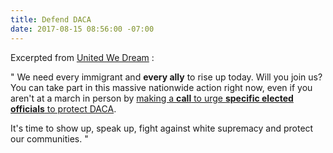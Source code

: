 ```yaml
---
title: Defend DACA
date: 2017-08-15 08:56:00 -07:00
---
```


Excerpted from [United We Dream](https://unitedwedream.org/) :

"  We need every immigrant and **every ally** to rise up today. Will you join us? You can take part in this massive nationwide action right now, even if you aren't at a march in person by [making a **call** to urge **specific elected officials** to protect DACA](http://defenddaca.com/?link_id=2&can_id=e59665c3f3c1222626c02430d1bf6bdb&source=email-we-need-to-defend-immigrant-youth-now-2-2-2-2-2-2-3-2&email_referrer=we-need-to-defend-immigrant-youth-now-2-2-2-2-2-2-3-2___261638&email_subject=fight-white-supremacy).

It's time to show up, speak up, fight against white supremacy and protect our communities.  "

